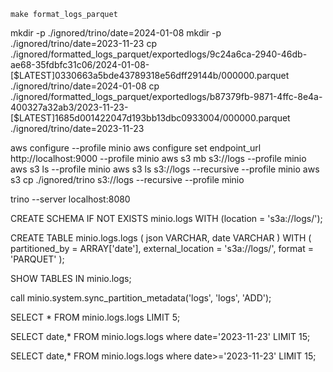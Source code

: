 `make format_logs_parquet`

mkdir -p ./ignored/trino/date=2024-01-08
mkdir -p ./ignored/trino/date=2023-11-23
cp ./ignored/formatted_logs_parquet/exportedlogs/9c24a6ca-2940-46db-ae68-35fdbfc31c06/2024-01-08-\[\$LATEST\]0330663a5bde43789318e56dff29144b/000000.parquet ./ignored/trino/date=2024-01-08
cp ./ignored/formatted_logs_parquet/exportedlogs/b87379fb-9871-4ffc-8e4a-400327a32ab3/2023-11-23-\[\$LATEST\]1685d001422047d193bb13dbc0933004/000000.parquet ./ignored/trino/date=2023-11-23


aws configure --profile minio
aws configure set endpoint_url http://localhost:9000 --profile minio
aws s3 mb s3://logs --profile minio
aws s3 ls --profile minio
aws s3 ls s3://logs --recursive --profile minio
aws s3 cp ./ignored/trino s3://logs --recursive --profile minio


trino --server localhost:8080

CREATE SCHEMA IF NOT EXISTS minio.logs
WITH (location = 's3a://logs/');


CREATE TABLE minio.logs.logs (
  json VARCHAR,
  date VARCHAR
)
WITH (
  partitioned_by = ARRAY['date'],
  external_location = 's3a://logs/',
  format = 'PARQUET'
);

SHOW TABLES IN minio.logs;

call minio.system.sync_partition_metadata('logs', 'logs', 'ADD');

SELECT * FROM minio.logs.logs LIMIT 5;

SELECT date,* FROM minio.logs.logs where date='2023-11-23' LIMIT 15;

SELECT date,* FROM minio.logs.logs where date>='2023-11-23' LIMIT 15;


